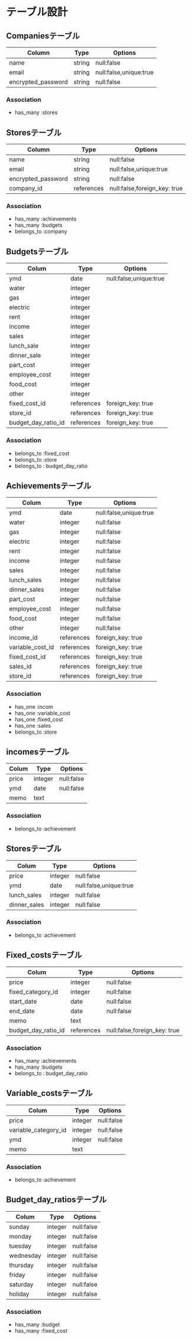 # テーブル設計

## Companiesテーブル　

| Column             | Type   | Options                   |
| ------------------ | ------ | ------------------------- |
| name               | string | null:false                |
| email              | string | null:false,unique:true    |
| encrypted_password | string | null:false                |

### Association

- has_many :stores

## Storesテーブル　

| Column             | Type      | Options                       |
| ------------------ | --------- | ----------------------------- |
| name               | string    | null:false                    |
| email              | string    | null:false,unique:true        |
| encrypted_password | string    | null:false                    |
| company_id         | references| null:false,foreign_key: true  |

### Association

- has_many :achievements
- has_many :budgets
- belongs_to :company


## Budgetsテーブル

| Colum              | Type       | Options                       |
| ------------------ | ---------- | ----------------------------- |
| ymd                | date       | null:false,unique:true        |
| water              | integer    |                               |
| gas                | integer    |                               |
| electric           | integer    |                               |
| rent               | integer    |                               |
| income             | integer    |                               |
| sales              | integer    |                               |
| lunch_sale         | integer    |                               |
| dinner_sale        | integer    |                               |
| part_cost          | integer    |                               |
| employee_cost      | integer    |                               |
| food_cost          | integer    |                               |
| other              | integer    |                               |
| fixed_cost_id      | references | foreign_key: true             |
| store_id           | references | foreign_key: true             |
| budget_day_ratio_id| references | foreign_key: true             |




### Association

- belongs_to :fixed_cost
- belongs_to :store
- belongs_to : budget_day_ratio


## Achievementsテーブル

| Colum              | Type       | Options                       |
| ------------------ | ---------- | ----------------------------- |
| ymd                | date       | null:false,unique:true        |
| water              | integer    | null:false                    |
| gas                | integer    | null:false                    |
| electric           | integer    | null:false                    |
| rent               | integer    | null:false                    |
| income             | integer    | null:false                    |
| sales              | integer    | null:false                    |
| lunch_sales        | integer    | null:false                    |
| dinner_sales       | integer    | null:false                    |
| part_cost          | integer    | null:false                    |
| employee_cost      | integer    | null:false                    |
| food_cost          | integer    | null:false                    |
| other              | integer    | null:false                    |
| income_id          | references | foreign_key: true             |
| variable_cost_id   | references | foreign_key: true             |
| fixed_cost_id      | references | foreign_key: true             |
| sales_id           | references | foreign_key: true             |
| store_id           | references | foreign_key: true             |




### Association

- has_one :incom
- has_one :variable_cost
- has_one :fixed_cost
- has_one :sales
- belongs_to :store




## incomesテーブル

| Colum              | Type       | Options                       |
| ------------------ | ---------- | ----------------------------- |
| price              | integer    | null:false                    |
| ymd                | date       | null:false                    |
| memo               | text       |                               |


### Association

- belongs_to :achievement


## Storesテーブル

| Colum              | Type       | Options                        |
| ------------------ | ---------- | ------------------------------ |
| price              | integer    | null:false                     |
| ymd                | date       | null:false,unique:true         |
| lunch_sales        | integer    | null:false                     |
| dinner_sales       | integer    | null:false                     |


### Association


- belongs_to :achievement



## Fixed_costsテーブル

| Colum              | Type       | Options                        |
| ------------------ | ---------- | ------------------------------ |
| price              | integer    | null:false                     |
| fixed_category_id  | integer    | null:false                     |
| start_date         | date       | null:false                     |
| end_date           | date       | null:false                     |
| memo               | text       |                                |
| budget_day_ratio_id| references | null:false,foreign_key: true   |


### Association


- has_many :achievements
- has_many :budgets
- belongs_to : budget_day_ratio


## Variable_costsテーブル

| Colum               | Type       | Options                        |
| ------------------- | ---------- | ------------------------------ |
| price               | integer    | null:false                     |
| variable_category_id| integer    | null:false                     |
| ymd                 | integer    | null:false                     |
| memo                | text       |                                |


### Association


- belongs_to :achievement

## Budget_day_ratiosテーブル

| Colum               | Type       | Options                        |
| ------------------- | ---------- | ------------------------------ |
| sunday              | integer    | null:false                     |
| monday              | integer    | null:false                     |
| tuesday             | integer    | null:false                     |
| wednesday           | integer    | null:false                     |
| thursday            | integer    | null:false                     |
| friday              | integer    | null:false                     |
| saturday            | integer    | null:false                     |
| holiday             | integer    | null:false                     |



### Association


- has_many :budget
- has_many :fixed_cost
